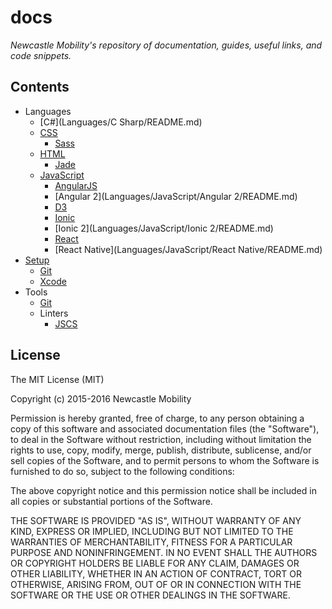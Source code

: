 # docs

*Newcastle Mobility's repository of documentation, guides, useful links, and code snippets.*

## Contents

- Languages
  - [C#](Languages/C Sharp/README.md)
  - [CSS](Languages/CSS/README.md)
    - [Sass](Languages/CSS/Sass/README.md)
  - [HTML](Languages/HTML/README.md)
    - [Jade](Languages/HTML/Jade/README.md)
  - [JavaScript](Languages/JavaScript/README.md)
    - [AngularJS](Languages/JavaScript/AngularJS/README.md)
    - [Angular 2](Languages/JavaScript/Angular 2/README.md)
    - [D3](Languages/JavaScript/D3/README.md)
    - [Ionic](Languages/JavaScript/Ionic/README.md)
    - [Ionic 2](Languages/JavaScript/Ionic 2/README.md)
    - [React](Languages/JavaScript/React/README.md)
    - [React Native](Languages/JavaScript/React Native/README.md)
- [Setup](Setup/README.md)
  - [Git](Setup/Git.md)
  - [Xcode](Setup/Xcode.md)
- Tools
  - [Git](Tools/Git/README.md)
  - Linters
    - [JSCS](Tools/Linters/JSCS.md)

## License

The MIT License (MIT)

Copyright (c) 2015-2016 Newcastle Mobility

Permission is hereby granted, free of charge, to any person obtaining a copy
of this software and associated documentation files (the "Software"), to deal
in the Software without restriction, including without limitation the rights
to use, copy, modify, merge, publish, distribute, sublicense, and/or sell
copies of the Software, and to permit persons to whom the Software is
furnished to do so, subject to the following conditions:

The above copyright notice and this permission notice shall be included in all
copies or substantial portions of the Software.

THE SOFTWARE IS PROVIDED "AS IS", WITHOUT WARRANTY OF ANY KIND, EXPRESS OR
IMPLIED, INCLUDING BUT NOT LIMITED TO THE WARRANTIES OF MERCHANTABILITY,
FITNESS FOR A PARTICULAR PURPOSE AND NONINFRINGEMENT. IN NO EVENT SHALL THE
AUTHORS OR COPYRIGHT HOLDERS BE LIABLE FOR ANY CLAIM, DAMAGES OR OTHER
LIABILITY, WHETHER IN AN ACTION OF CONTRACT, TORT OR OTHERWISE, ARISING FROM,
OUT OF OR IN CONNECTION WITH THE SOFTWARE OR THE USE OR OTHER DEALINGS IN THE
SOFTWARE.
